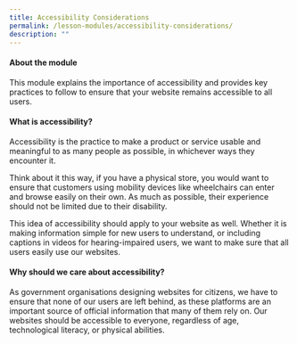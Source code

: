 ```yaml
---
title: Accessibility Considerations
permalink: /lesson-modules/accessibility-considerations/
description: ""
---
```

#### About the module #### 
This module explains the importance of accessibility and provides key practices to follow to ensure that your website remains accessible to all users.


#### What is accessibility? ####
Accessibility is the practice to make a product or service usable and meaningful to as many people as possible, in whichever ways they encounter it.

Think about it this way, if you have a physical store, you would want to ensure that customers using mobility devices like wheelchairs can enter and browse easily on their own. As much as possible, their experience should not be limited due to their disability.

This idea of accessibility should apply to your website as well. Whether it is making information simple for new users to understand, or including captions in videos for hearing-impaired users, we want to make sure that all users easily use our websites.

#### Why should we care about accessibility? ####
As government organisations designing websites for citizens, we have to ensure that none of our users are left behind, as these platforms are an important source of official information that many of them rely on. Our websites should be accessible to everyone, regardless of age, technological literacy, or physical abilities.
